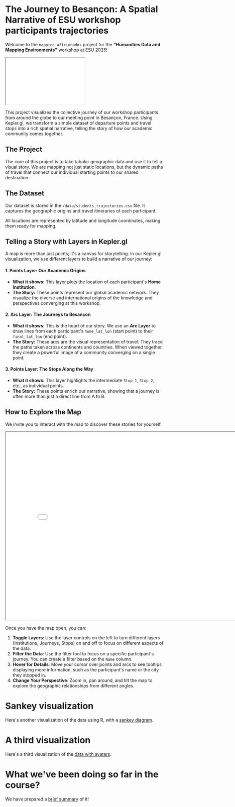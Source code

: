 # The Journey to Besançon: A Spatial Narrative of ESU workshop participants trajectories

Welcome to the `mapping_aficionados` project for the **"Humanities Data and Mapping Environments"** workshop at ESU 2025!

<iframe style='width: 50%; ' src='workshop/ClassPhoto.jpg'></iframe>

This project visualizes the collective journey of our workshop participants from around the globe to our meeting point in Besançon, France. Using Kepler.gl, we transform a simple dataset of departure points and travel stops into a rich spatial narrative, telling the story of how our academic community comes together.

## The Project

The core of this project is to take tabular geographic data and use it to tell a visual story. We are mapping not just static locations, but the dynamic paths of travel that connect our individual starting points to our shared destination.


## The Dataset

Our dataset is stored in the `/data/students_trajectories.csv` file. It captures the geographic origins and travel itineraries of each participant.

All locations are represented by latitude and longitude coordinates, making them ready for mapping.

## Telling a Story with Layers in Kepler.gl

A map is more than just points; it's a canvas for storytelling. In our Kepler.gl visualization, we use different layers to build a narrative of our journey:

#### 1. Points Layer: Our Academic Origins
*   **What it shows:** This layer plots the location of each participant's **Home Institution**.
*   **The Story:** These points represent our global academic network. They visualize the diverse and international origins of the knowledge and perspectives converging at this workshop.

#### 2. Arc Layer: The Journeys to Besançon
*   **What it shows:** This is the heart of our story. We use an **Arc Layer** to draw lines from each participant's `home_lat_lon` (start point) to their `final_lat_lon` (end point).
*   **The Story:** These arcs are the visual representation of travel. They trace the paths taken across continents and countries. When viewed together, they create a powerful image of a community converging on a single point.

#### 3. Points Layer: The Stops Along the Way
*   **What it shows:** This layer highlights the intermediate `Stop_1`, `Stop_2`, etc., as individual points.
*   **The Story:** These points enrich our narrative, showing that a journey is often more than just a direct line from A to B. 

## How to Explore the Map

We invite you to interact with the map to discover these stories for yourself.

<iframe style='width: 800px; height: 600px;' src='MappersTravels.html'></iframe>

Once you have the map open, you can:

1.  **Toggle Layers**: Use the layer controls on the left to turn different layers (Institutions, Journeys, Stops) on and off to focus on different aspects of the data.
2.  **Filter the Data**: Use the filter tool to focus on a specific participant's journey. You can create a filter based on the `Name` column.
3.  **Hover for Details**: Move your cursor over points and arcs to see tooltips displaying more information, such as the participant's name or the city they stopped in.
4.  **Change Your Perspective**: Zoom in, pan around, and tilt the map to explore the geographic relationships from different angles.

# Sankey visualization

Here's another visualization of the data using R, with a [sankey diagram](sankey.md). 

# A third visualization

Here's a third visualization of the [data with avatars](ESU_HDME_Students_Journey.html). 

# What we've been doing so far in the course? 

We have prepared a [brief summary](workshop/week1_summary.md) of it!
